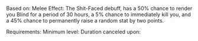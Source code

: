 Based on: Melee
Effect:
The Shit-Faced debuff, has a 50% chance to render you Blind for a period of 30 hours, a 5% chance to immediately kill you, and a 45% chance to permanently raise a random stat by two points.

Requirements: 
Minimum level:
Duration
canceled upon: 




